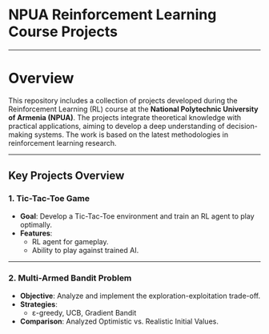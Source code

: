 # NPUA Reinforcement Learning Course Projects

---
# **Overview**
This repository includes a collection of projects developed during the Reinforcement Learning (RL) course at the **National Polytechnic University of Armenia (NPUA)**. The projects integrate theoretical knowledge with practical applications, aiming to develop a deep understanding of decision-making systems. The work is based on the latest methodologies in reinforcement learning research.

---

## **Key Projects Overview**

### **1. Tic-Tac-Toe Game**
- **Goal**: Develop a Tic-Tac-Toe environment and train an RL agent to play optimally.
- **Features**: 
  - RL agent for gameplay.
  - Ability to play against trained AI.

---

### **2. Multi-Armed Bandit Problem**
- **Objective**: Analyze and implement the exploration-exploitation trade-off.
- **Strategies**: 
  - ε-greedy, UCB, Gradient Bandit
- **Comparison**: Analyzed Optimistic vs. Realistic Initial Values.
